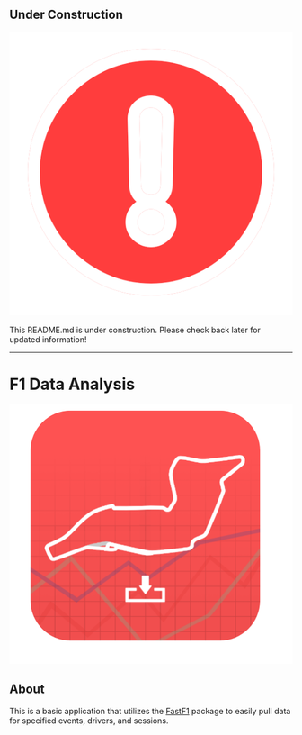 ## Under Construction

<p align="center">
  <img src = src/common/images/construct.png />
</p>

This README.md is under construction. Please check back later for updated information!

------

# F1 Data Analysis

<p align="center">
  <img src = src/common/images/icon.png />
</p>

## About

This is a basic application that utilizes the [FastF1](https://github.com/theOehrly/Fast-F1) package to easily pull data for specified events, drivers, and sessions.

